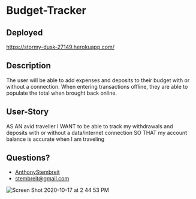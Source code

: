 # Budget-Tracker

## Deployed 
https://stormy-dusk-27149.herokuapp.com/

## Description
The user will be able to add expenses and deposits to their budget with or without a connection. When entering transactions offline, they are able to populate the total when brought back online.

## User-Story
AS AN avid traveller
I WANT to be able to track my withdrawals and deposits with or without a data/internet connection
SO THAT my account balance is accurate when I am traveling

## Questions?
* [AnthonyStembreit](https://github.com/AnthonyStembreit)
* stembreit@gmail.com

![Screen Shot 2020-10-17 at 2 44 53 PM](https://user-images.githubusercontent.com/64037800/96352290-c8c64b00-1087-11eb-949e-7a5006eac37f.png)
